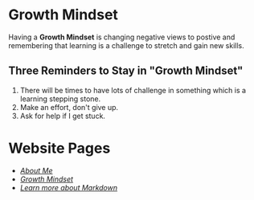 # **Growth Mindset**
Having a **Growth Mindset** is changing negative views to postive and remembering that learning is a challenge to stretch and gain new skills.

## Three Reminders to Stay in "Growth Mindset"
1. There will be times to have lots of challenge in something which is a learning stepping stone. 
2. Make an effort, don't give up. 
3. Ask for help if I get stuck. 

# Website Pages
- [*About Me*](/README.md)
- [*Growth Mindset*](/GrowthMindset.md)
- [*Learn more about Markdown*](/Learning_Markdown.md)
